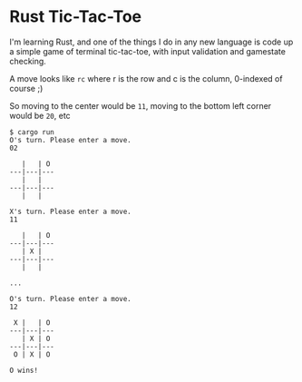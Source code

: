 # Rust Tic-Tac-Toe

I'm learning Rust, and one of the things I do in any new language is code up a simple game of terminal tic-tac-toe, with input validation and gamestate checking.

A move looks like `rc` where r is the row and c is the column, 0-indexed of course ;)

So moving to the center would be `11`, moving to the bottom left corner would be `20`, etc

```
$ cargo run 
O's turn. Please enter a move.
02

   |   | O 
---|---|---
   |   |   
---|---|---
   |   |   

X's turn. Please enter a move.
11

   |   | O 
---|---|---
   | X |   
---|---|---
   |   |   

...

O's turn. Please enter a move.
12

 X |   | O 
---|---|---
   | X | O 
---|---|---
 O | X | O 

O wins!
```